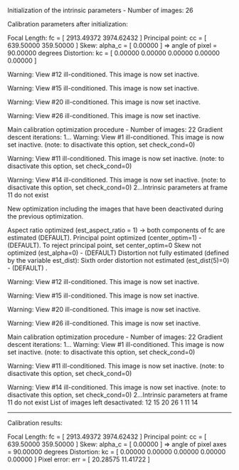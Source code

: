 
Initialization of the intrinsic parameters - Number of images: 26


Calibration parameters after initialization:

Focal Length:          fc = [ 2913.49372   3974.62432 ]
Principal point:       cc = [ 639.50000   359.50000 ]
Skew:             alpha_c = [ 0.00000 ]   => angle of pixel = 90.00000 degrees
Distortion:            kc = [ 0.00000   0.00000   0.00000   0.00000   0.00000 ]



Warning: View #12 ill-conditioned. This image is now set inactive.

Warning: View #15 ill-conditioned. This image is now set inactive.

Warning: View #20 ill-conditioned. This image is now set inactive.

Warning: View #26 ill-conditioned. This image is now set inactive.

Main calibration optimization procedure - Number of images: 22
Gradient descent iterations: 1...
Warning: View #1 ill-conditioned. This image is now set inactive. (note: to disactivate this option, set check_cond=0)

Warning: View #11 ill-conditioned. This image is now set inactive. (note: to disactivate this option, set check_cond=0)

Warning: View #14 ill-conditioned. This image is now set inactive. (note: to disactivate this option, set check_cond=0)
2...Intrinsic parameters at frame 11 do not exist

New optimization including the images that have been deactivated during the previous optimization.

Aspect ratio optimized (est_aspect_ratio = 1) -> both components of fc are estimated (DEFAULT).
Principal point optimized (center_optim=1) - (DEFAULT). To reject principal point, set center_optim=0
Skew not optimized (est_alpha=0) - (DEFAULT)
Distortion not fully estimated (defined by the variable est_dist):
     Sixth order distortion not estimated (est_dist(5)=0) - (DEFAULT) .

Warning: View #12 ill-conditioned. This image is now set inactive.

Warning: View #15 ill-conditioned. This image is now set inactive.

Warning: View #20 ill-conditioned. This image is now set inactive.

Warning: View #26 ill-conditioned. This image is now set inactive.

Main calibration optimization procedure - Number of images: 22
Gradient descent iterations: 1...
Warning: View #1 ill-conditioned. This image is now set inactive. (note: to disactivate this option, set check_cond=0)

Warning: View #11 ill-conditioned. This image is now set inactive. (note: to disactivate this option, set check_cond=0)

Warning: View #14 ill-conditioned. This image is now set inactive. (note: to disactivate this option, set check_cond=0)
2...Intrinsic parameters at frame 11 do not exist
List of images left desactivated: 12  15  20  26   1  11  14

-----------------------------
Calibration results:

Focal Length:          fc = [ 2913.49372   3974.62432 ]
Principal point:       cc = [ 639.50000   359.50000 ]
Skew:             alpha_c = [ 0.00000 ]  => angle of pixel axes = 90.00000 degrees
Distortion:            kc = [ 0.00000   0.00000   0.00000   0.00000  0.00000 ]
Pixel error:          err = [ 20.28575   11.41722 ]
